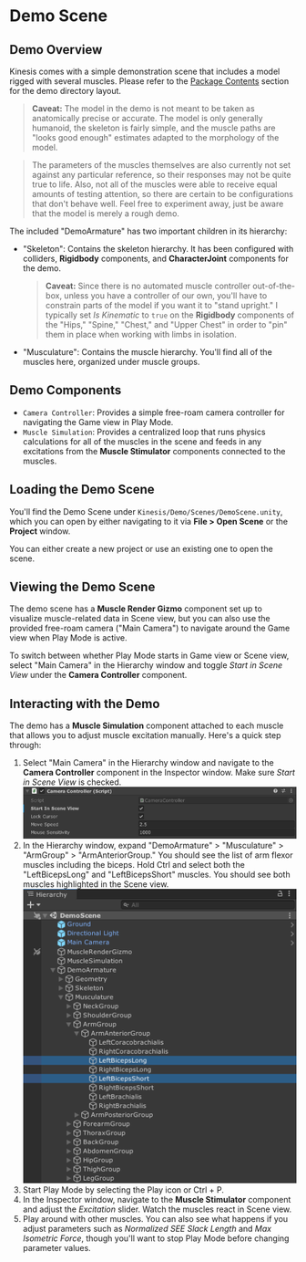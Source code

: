 # Demo Scene

## Demo Overview

Kinesis comes with a simple demonstration scene that includes a model rigged with several muscles. Please refer to the [Package Contents](01-basics#package-contents) section for the demo directory layout.
> **Caveat:** The model in the demo is not meant to be taken as anatomically precise or accurate. The model is only generally humanoid, the skeleton is fairly simple, and the muscle paths are "looks good enough" estimates adapted to the morphology of the model.

> The parameters of the muscles themselves are also currently not set against any particular reference, so their responses may not be quite true to life. Also, not all of the muscles were able to receive equal amounts of testing attention, so there are certain to be configurations that don't behave well. Feel free to experiment away, just be aware that the model is merely a rough demo.

The included "DemoArmature" has two important children in its hierarchy:

- "Skeleton": Contains the skeleton hierarchy. It has been configured with colliders, **Rigidbody** components, and **CharacterJoint** components for the demo.
  
  > **Caveat:** Since there is no automated muscle controller out-of-the-box, unless you have a controller of our own, you'll have to constrain parts of the model if you want it to "stand upright." I typically set *Is Kinematic* to `true` on the **Rigidbody** components of the "Hips," "Spine," "Chest," and "Upper Chest" in order to "pin" them in place when working with limbs in isolation.
- "Musculature": Contains the muscle hierarchy. You'll find all of the muscles here, organized under muscle groups.

## Demo Components

- `Camera Controller`: Provides a simple free-roam camera controller for navigating the Game view in Play Mode.
- `Muscle Simulation`: Provides a centralized loop that runs physics calculations for all of the muscles in the scene and feeds in any excitations from the **Muscle Stimulator** components connected to the muscles.

## Loading the Demo Scene

You'll find the Demo Scene under `Kinesis/Demo/Scenes/DemoScene.unity`, which you can open by either navigating to it via **File > Open Scene** or the **Project** window.

You can either create a new project or use an existing one to open the scene.

## Viewing the Demo Scene

The demo scene has a **Muscle Render Gizmo** component set up to visualize muscle-related data in Scene view, but you can also use the provided free-roam camera ("Main Camera") to navigate around the Game view when Play Mode is active.

To switch between whether Play Mode starts in Game view or Scene view, select "Main Camera" in the Hierarchy window and toggle *Start in Scene View* under the **Camera Controller** component.

## Interacting with the Demo

The demo has a **Muscle Simulation** component attached to each muscle that allows you to adjust muscle excitation manually. Here's a quick step through:

1. Select "Main Camera" in the Hierarchy window and navigate to the **Camera Controller** component in the Inspector window. Make sure *Start in Scene View* is checked.
    ![Screenshot of Camera Controller component editor with Start in Scene View checked](images/demo-start-in-scene-view.png)
3. In the Hierarchy window, expand "DemoArmature" > "Musculature" > "ArmGroup" > "ArmAnteriorGroup." You should see the list of arm flexor muscles including the biceps. Hold Ctrl and select both the "LeftBicepsLong" and "LeftBicepsShort" muscles. You should see both muscles highlighted in the Scene view.
    ![Screenshot of biceps selected in Hierarchy window](images/demo-biceps-selected.png)
4. Start Play Mode by selecting the Play icon or Ctrl + P.
5. In the Inspector window, navigate to the **Muscle Stimulator** component and adjust the *Excitation* slider. Watch the muscles react in Scene view.
6. Play around with other muscles. You can also see what happens if you adjust parameters such as *Normalized SEE Slack Length* and *Max Isometric Force*, though you'll want to stop Play Mode before changing parameter values.
